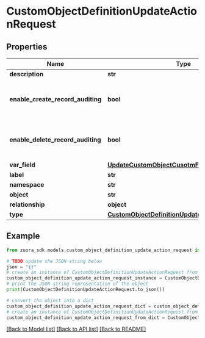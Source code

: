 # CustomObjectDefinitionUpdateActionRequest


## Properties

Name | Type | Description | Notes
------------ | ------------- | ------------- | -------------
**description** | **str** | Optional property for &#x60;updateObject&#x60; action | [optional] 
**enable_create_record_auditing** | **bool** | Optional property for &#x60;updateObject&#x60; action.  Indicates whether to audit the creation of custom object records of this custom object definition.  Note that you must enable the **Custom Object Definition** audit trail setting in your Zuora tenant before auditing custom object record creation. For more information, see &lt;a href&#x3D;\&quot;https://knowledgecenter.zuora.com/Zuora_Central_Platform/Tenant_Management/A_Administrator_Settings/Manage_Audit_Trail_Settings\&quot; target&#x3D;\&quot;_blank\&quot;&gt;Manage audit trail settings&lt;/a&gt;.  | [optional] 
**enable_delete_record_auditing** | **bool** | Optional property for &#x60;updateObject&#x60; action.  Indicates whether to audit the deletion of custom object records of this custom object definition.  Note that you must enable the **Custom Object Definition** audit trail setting in your Zuora tenant before auditing custom object record deletion. For more information, see &lt;a href&#x3D;\&quot;https://knowledgecenter.zuora.com/Zuora_Central_Platform/Tenant_Management/A_Administrator_Settings/Manage_Audit_Trail_Settings\&quot; target&#x3D;\&quot;_blank\&quot;&gt;Manage audit trail settings&lt;/a&gt;.  | [optional] 
**var_field** | [**UpdateCustomObjectCusotmField**](UpdateCustomObjectCusotmField.md) |  | [optional] 
**label** | **str** | Optional property for &#x60;updateObject&#x60; action | [optional] 
**namespace** | **str** | The namespace of the custom object definition to be updated | 
**object** | **str** | The API name of the custom object definition to be updated | 
**relationship** | **object** |  | [optional] 
**type** | [**CustomObjectDefinitionUpdateActionRequestType**](CustomObjectDefinitionUpdateActionRequestType.md) |  | 

## Example

```python
from zuora_sdk.models.custom_object_definition_update_action_request import CustomObjectDefinitionUpdateActionRequest

# TODO update the JSON string below
json = "{}"
# create an instance of CustomObjectDefinitionUpdateActionRequest from a JSON string
custom_object_definition_update_action_request_instance = CustomObjectDefinitionUpdateActionRequest.from_json(json)
# print the JSON string representation of the object
print(CustomObjectDefinitionUpdateActionRequest.to_json())

# convert the object into a dict
custom_object_definition_update_action_request_dict = custom_object_definition_update_action_request_instance.to_dict()
# create an instance of CustomObjectDefinitionUpdateActionRequest from a dict
custom_object_definition_update_action_request_from_dict = CustomObjectDefinitionUpdateActionRequest.from_dict(custom_object_definition_update_action_request_dict)
```
[[Back to Model list]](../README.md#documentation-for-models) [[Back to API list]](../README.md#documentation-for-api-endpoints) [[Back to README]](../README.md)


